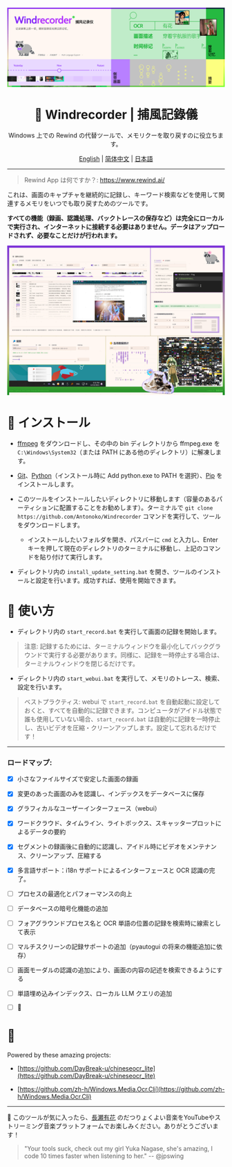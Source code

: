 ![Windrecorder](https://github.com/Antonoko/Windrecorder/blob/main/__assets__/product-header-cn.jpg)
<h1 align="center"> 🦝 Windrecorder | 捕風記錄儀</h1>
<p align="center"> Windows 上での Rewind の代替ツールで、メモリクーを取り戻すのに役立ちます。</p>

<p align="center"> <a href="https://github.com/Antonoko/Windrecorder/blob/main/__assets__/README-en.md">English</a>  | <a href="https://github.com/Antonoko/Windrecorder/blob/main/README.md">简体中文</a> | <a href="https://github.com/Antonoko/Windrecorder/blob/main/__assets__/README-ja.md">日本語</a> </p>

---
> Rewind App は何ですか？: https://www.rewind.ai/

これは、画面のキャプチャを継続的に記録し、キーワード検索などを使用して関連するメモリをいつでも取り戻すためのツールです。

**すべての機能（録画、認識処理、バックトレースの保存など）は完全にローカルで実行され、インターネットに接続する必要はありません。データはアップロードされず、必要なことだけが行われます。**

![Windrecorder](https://github.com/Antonoko/Windrecorder/blob/main/__assets__/product-preview-cn.jpg)


# 🦝 インストール

- [ffmpeg](https://www.gyan.dev/ffmpeg/builds/ffmpeg-release-essentials.zip) をダウンロードし、その中の bin ディレクトリから ffmpeg.exe を `C:\Windows\System32`（または PATH にある他のディレクトリ）に解凍します。

- [Git](https://git-scm.com/downloads)、[Python](https://www.python.org/ftp/python/3.11.6/python-3.11.6-amd64.exe)（インストール時に Add python.exe to PATH を選択）、[Pip](https://pip.pypa.io/en/stable/installation/) をインストールします。

- このツールをインストールしたいディレクトリに移動します（容量のあるパーティションに配置することをお勧めします）。ターミナルで `git clone https://github.com/Antonoko/Windrecorder` コマンドを実行して、ツールをダウンロードします。

    - インストールしたいフォルダを開き、パスバーに `cmd` と入力し、Enter キーを押して現在のディレクトリのターミナルに移動し、上記のコマンドを貼り付けて実行します。

- ディレクトリ内の `install_update_setting.bat` を開き、ツールのインストールと設定を行います。成功すれば、使用を開始できます。


# 🦝 使い方

- ディレクトリ内の `start_record.bat` を実行して画面の記録を開始します。

> 注意: 記録するためには、ターミナルウィンドウを最小化してバックグラウンドで実行する必要があります。同様に、記録を一時停止する場合は、ターミナルウィンドウを閉じるだけです。

- ディレクトリ内の `start_webui.bat` を実行して、メモリのトレース、検索、設定を行います。

> ベストプラクティス: webui で `start_record.bat` を自動起動に設定しておくと、すべてを自動的に記録できます。コンピュータがアイドル状態で誰も使用していない場合、`start_record.bat` は自動的に記録を一時停止し、古いビデオを圧縮・クリーンアップします。設定して忘れるだけです！

---
### ロードマップ:
- [x] 小さなファイルサイズで安定した画面の録画
- [x] 変更のあった画面のみを認識し、インデックスをデータベースに保存
- [x] グラフィカルなユーザーインターフェース（webui）
- [x] ワードクラウド、タイムライン、ライトボックス、スキャッタープロットによるデータの要約
- [x] セグメントの録画後に自動的に認識し、アイドル時にビデオをメンテナンス、クリーンアップ、圧縮する
- [x] 多言語サポート：i18n サポートによるインターフェースと OCR 認識の完了。
- [ ] プロセスの最適化とパフォーマンスの向上
- [ ] データベースの暗号化機能の追加
- [ ] フォアグラウンドプロセス名と OCR 単語の位置の記録を検索時に線索として表示
- [ ] マルチスクリーンの記録サポートの追加（pyautogui の将来の機能追加に依存）
- [ ] 画面モーダルの認識の追加により、画面の内容の記述を検索できるようにする
- [ ] 単語埋め込みインデックス、ローカル LLM クエリの追加
- [ ] 🤔


# 🧡
Powered by these amazing projects:

- [https://github.com/DayBreak-u/chineseocr_lite](https://github.com/DayBreak-u/chineseocr_lite)

- [https://github.com/zh-h/Windows.Media.Ocr.Cli](https://github.com/zh-h/Windows.Media.Ocr.Cli)


---

🧡 このツールが気に入ったら、[長瀬有花](https://www.youtube.com/channel/UCf-PcSHzYAtfcoiBr5C9DZA) のだつりょくよい音楽をYouTubeやストリーミング音楽プラットフォームでお楽しみください。ありがとうございます！

> "Your tools suck, check out my girl Yuka Nagase, she's amazing, I code 10 times faster when listening to her." -- @jpswing
